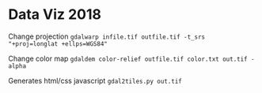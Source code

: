 # Data Viz 2018

Change projection
`gdalwarp infile.tif outfile.tif -t_srs "+proj=longlat +ellps=WGS84"`

Change color map
`gdaldem color-relief outfile.tif color.txt out.tif -alpha`

Generates html/css javascript
`gdal2tiles.py out.tif`

